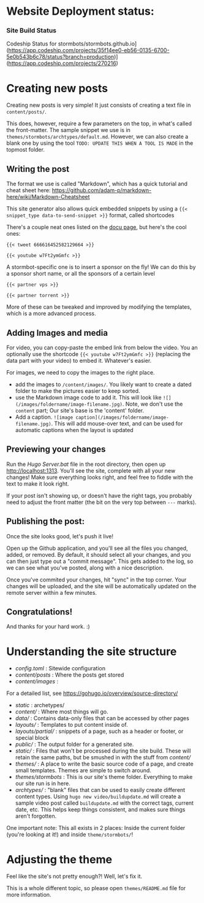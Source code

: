 # Website Deployment status: 


### Site Build Status

Codeship Status for stormbots/stormbots.github.io](https://app.codeship.com/projects/35f14ee0-eb56-0135-6700-5e0b543b6c78/status?branch=production)](https://app.codeship.com/projects/270216)

# Creating new posts
Creating new posts is very simple! It just consists of creating a text file in `content/posts/`. 

This does, however, require a few parameters on the top, in what's called the front-matter. The sample snippet we use is in `themes/stormbots/archtypes/default.md`. However, we can also create a blank one by using the tool `TODO: UPDATE THIS WHEN A TOOL IS MADE` in the topmost folder.

## Writing the post

The format we use is called "Markdown", which has a quick tutorial and cheat sheet here: https://github.com/adam-p/markdown-here/wiki/Markdown-Cheatsheet

This site generator also allows quick embedded snippets by using a `{{< snippet_type data-to-send-snippet >}}` format, called shortcodes 

There's a couple neat ones listed on the [docu page](https://gohugo.io/extras/shortcodes/), but here's the cool ones:

`{{< tweet 666616452582129664 >}}`

`{{< youtube w7Ft2ymGmfc >}}`

A stormbot-specific one is to insert a sponsor on the fly! We can do this by a sponsor short name, or all the sponsors of a certain level

`{{< partner vps >}}`

`{{< partner torrent >}}`

More of these can be tweaked and improved by modifying the templates, which is a more advanced process. 

## Adding Images and media

For video, you can copy-paste the embed link from below the video. You an optionally use the shortcode `{{< youtube w7Ft2ymGmfc >}}` (replacing the data part with your video) to embed it. Whatever's easier. 

For images, we need to copy the images to the right place.
- add the images to `/content/images/`. You likely want to create a dated folder to make the pictures easier to keep sorted.
- use the Markdown image code to add it. This will look like `![](/images/foldername/image-filename.jpg)`. Note, we don't use the `content` part; Our site's base is the 'content' folder. 
- Add a caption. `![image caption](/images/foldername/image-filename.jpg)`. This will add mouse-over text, and can be used for automatic captions when the layout is updated


## Previewing your changes
Run the *Hugo Server.bat* file in the root directory, then open up <http://localhost:1313>. You'll see the site, complete with all your new changes! Make sure everything looks right, and feel free to fiddle with the text to make it look right. 

If your post isn't showing up, or doesn't have the right tags, you probably need to adjust the front matter (the bit on the very top between `---` marks).

## Publishing the post:
Once the site looks good, let's push it live! 

Open up the Github application, and you'll see all the files you changed, added, or removed. By default, it should select all your changes, and you can then just type out a "commit message". This gets added to the log, so we can see what you've posted, along with a nice description. 

Once you've commited your changes, hit "sync" in the top corner. Your changes will be uploaded, and the site will be automatically updated on the remote server within a few minutes.

## Congratulations! 
And thanks for your hard work. :)




# Understanding the site structure
- *config.toml* : Sitewide configuration
- *content/posts* : Where the posts get stored
- *content/images* : 

For a detailed list, see <https://gohugo.io/overview/source-directory/>
- *static* : archetypes/
- *content/* : Where most things will go.
- *data/* : Contains data-only files that can be accessed by other pages
- *layouts/* : Templates to put content inside of. 
- *layouts/partial/* : snippets of a page, such as a header or footer, or special block
- *public/* : The output folder for a generated site. 
- *static/* : Files that won't be processed during the site build. These will retain the same paths, but be smushed in with the stuff from *content/*
- *themes/* : A place to write the basic source code of a page, and create small templates. Themes are simple to switch around.
- *themes/stormbots* : This is our site's theme folder. Everything to make our site run is in here. 
- *archtypes/* : "blank" files that can be used to easily create different content types. Using `hugo new video/buildupdate.md` will create a sample video post called `buildupdate.md` with the correct tags, current date, etc. This helps keep things consistent, and makes sure things aren't forgotten. 

One important note: This all exists in 2 places: Inside the current folder (you're looking at it!) and inside `theme/stormbots/`!


# Adjusting the theme
Feel like the site's not pretty enough?! Well, let's fix it. 

This is a whole different topic, so please open `themes/README.md` file for more information.
